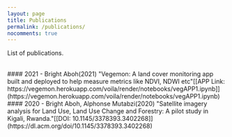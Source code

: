 ```yaml
---
layout: page
title: Publications
permalink: /publications/
nocomments: true
---
```

List of publications.

<br>
#### 2021
- Bright Aboh(2021) "Vegemon: A land cover monitoring app built and deployed to help measure metrics like NDVI, NDWI etc"[[APP Link: https://vegemon.herokuapp.com/voila/render/notebooks/vegAPP1.ipynb]](https://vegemon.herokuapp.com/voila/render/notebooks/vegAPP1.ipynb)


<br>
#### 2020
- Bright Aboh, Alphonse Mutabzi(2020) "Satellite imagery analysis for Land Use, Land Use Change and Forestry: A pilot study in Kigali, Rwanda."[[DOI: 10.1145/3378393.3402268]](https://dl.acm.org/doi/10.1145/3378393.3402268)

